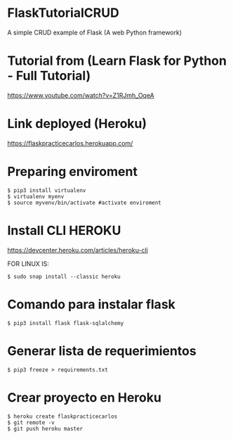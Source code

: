 # FlaskTutorialCRUD
A simple CRUD example of Flask (A web Python framework)
# Tutorial from (Learn Flask for Python - Full Tutorial)
https://www.youtube.com/watch?v=Z1RJmh_OqeA
# Link deployed (Heroku)
https://flaskpracticecarlos.herokuapp.com/

# Preparing enviroment
	$ pip3 install virtualenv
	$ virtualenv myenv
	$ source myvenv/bin/activate #activate enviroment

# Install CLI HEROKU
https://devcenter.heroku.com/articles/heroku-cli

FOR LINUX IS:
	
	$ sudo snap install --classic heroku
	
# Comando para instalar flask

	$ pip3 install flask flask-sqlalchemy
  
# Generar lista de requerimientos
	$ pip3 freeze > requirements.txt

# Crear proyecto en Heroku 
	$ heroku create flaskpracticecarlos
	$ git remote -v
	$ git push heroku master
